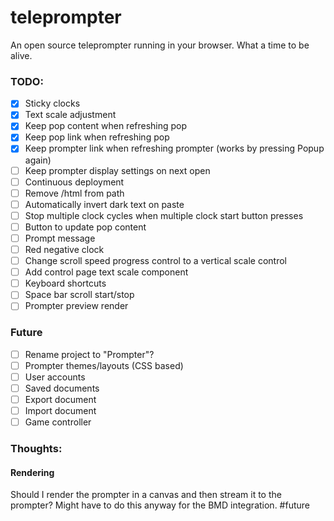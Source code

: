 # teleprompter
An open source teleprompter running in your browser. What a time to be alive.

### TODO:
- [x] Sticky clocks
- [x] Text scale adjustment
- [x] Keep pop content when refreshing pop
- [x] Keep pop link when refreshing pop
- [x] Keep prompter link when refreshing prompter (works by pressing Popup again)
- [ ] Keep prompter display settings on next open
- [ ] Continuous deployment
- [ ] Remove /html from path
- [ ] Automatically invert dark text on paste
- [ ] Stop multiple clock cycles when multiple clock start button presses
- [ ] Button to update pop content
- [ ] Prompt message
- [ ] Red negative clock
- [ ] Change scroll speed progress control to a vertical scale control
- [ ] Add control page text scale component
- [ ] Keyboard shortcuts
- [ ] Space bar scroll start/stop
- [ ] Prompter preview render

### Future
- [ ] Rename project to "Prompter"?
- [ ] Prompter themes/layouts (CSS based)
- [ ] User accounts 
- [ ] Saved documents 
- [ ] Export document 
- [ ] Import document 
- [ ] Game controller 

### Thoughts:
#### Rendering
Should I render the prompter in a canvas and then stream it to the prompter? Might have to do this anyway for the BMD integration. #future
